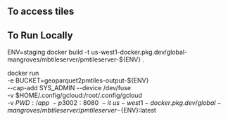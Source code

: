 ## To access tiles

## To Run Locally

ENV=staging
docker build -t us-west1-docker.pkg.dev/global-mangroves/mbtileserver/pmtileserver-${ENV} .

docker run \
    -e BUCKET=geoparquet2pmtiles-output-${ENV} \
    --cap-add SYS_ADMIN --device /dev/fuse \
    -v $HOME/.config/gcloud:/root/.config/gcloud \
    -v $PWD:/app \
    -p 3002:8080 \
    -it \
    us-west1-docker.pkg.dev/global-mangroves/mbtileserver/pmtileserver-${ENV}:latest